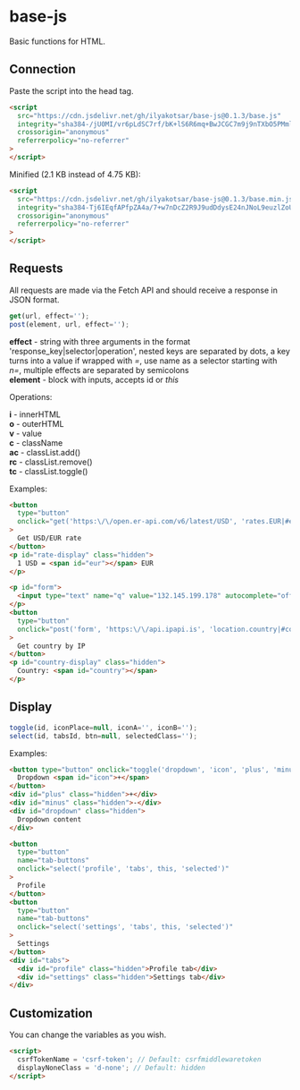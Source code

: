 # base-js

Basic functions for HTML.

## Connection

Paste the script into the head tag.

```html
<script
  src="https://cdn.jsdelivr.net/gh/ilyakotsar/base-js@0.1.3/base.js"
  integrity="sha384-/jU0MI/vr6pLdSC7rf/bK+lS6R6mq+BwJCGC7m9j9nTXbO5PMmlogSec5qLJ170t"
  crossorigin="anonymous"
  referrerpolicy="no-referrer"
>
</script>
```

Minified (2.1 KB instead of 4.75 KB):

```html
<script
  src="https://cdn.jsdelivr.net/gh/ilyakotsar/base-js@0.1.3/base.min.js"
  integrity="sha384-Tj6IEqfAPfpZA4a/7+w7nDcZ2R9J9udDdysE24nJNoL9euzlZoUUPD584Jy54VAq"
  crossorigin="anonymous"
  referrerpolicy="no-referrer"
>
</script>
```

## Requests

All requests are made via the Fetch API and should receive a response in JSON format.

```js
get(url, effect='');
post(element, url, effect='');
```

**effect** - string with three arguments in the format 'response_key|selector|operation',
nested keys are separated by dots, a key turns into a value if wrapped with *=*,
use name as a selector starting with *n=*,
multiple effects are separated by semicolons\
**element** - block with inputs, accepts id or *this*

Operations:

**i** - innerHTML\
**o** - outerHTML\
**v** - value\
**c** - className\
**ac** - classList.add()\
**rc** - classList.remove()\
**tc** - classList.toggle()

Examples:

```html
<button
  type="button"
  onclick="get('https:\/\/open.er-api.com/v6/latest/USD', 'rates.EUR|#eur|i; =hidden=|#rate-display|rc')"
>
  Get USD/EUR rate
</button>
<p id="rate-display" class="hidden">
  1 USD = <span id="eur"></span> EUR
</p>
```

```html
<p id="form">
  <input type="text" name="q" value="132.145.199.178" autocomplete="off">
</p>
<button
  type="button"
  onclick="post('form', 'https:\/\/api.ipapi.is', 'location.country|#country|i; =hidden=|#country-display|rc')"
>
  Get country by IP
</button>
<p id="country-display" class="hidden">
  Country: <span id="country"></span>
</p>
```

## Display

```js
toggle(id, iconPlace=null, iconA='', iconB='');
select(id, tabsId, btn=null, selectedClass='');
```

Examples:

```html
<button type="button" onclick="toggle('dropdown', 'icon', 'plus', 'minus')">
  Dropdown <span id="icon">+</span>
</button>
<div id="plus" class="hidden">+</div>
<div id="minus" class="hidden">-</div>
<div id="dropdown" class="hidden">
  Dropdown content
</div>
```

```html
<button
  type="button"
  name="tab-buttons"
  onclick="select('profile', 'tabs', this, 'selected')"
>
  Profile
</button>
<button
  type="button"
  name="tab-buttons"
  onclick="select('settings', 'tabs', this, 'selected')"
>
  Settings
</button>
<div id="tabs">
  <div id="profile" class="hidden">Profile tab</div>
  <div id="settings" class="hidden">Settings tab</div>
</div>
```

## Customization

You can change the variables as you wish.

```html
<script>
  csrfTokenName = 'csrf-token'; // Default: csrfmiddlewaretoken
  displayNoneClass = 'd-none'; // Default: hidden  
</script>
```
